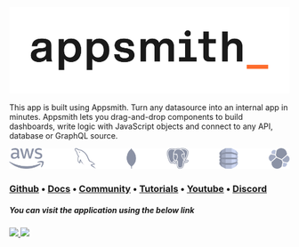 ![](https://raw.githubusercontent.com/appsmithorg/appsmith/release/static/appsmith_logo_primary.png)

This app is built using Appsmith. Turn any datasource into an internal app in minutes. Appsmith lets you drag-and-drop components to build dashboards, write logic with JavaScript objects and connect to any API, database or GraphQL source.

![](https://raw.githubusercontent.com/appsmithorg/appsmith/release/static/images/integrations.png)

### [Github](https://github.com/appsmithorg/appsmith) • [Docs](https://docs.appsmith.com/?utm_source=github&utm_medium=social&utm_content=appsmith_docs&utm_campaign=null&utm_term=appsmith_docs) • [Community](https://community.appsmith.com/) • [Tutorials](https://github.com/appsmithorg/appsmith/tree/update/readme#tutorials) • [Youtube](https://www.youtube.com/appsmith) • [Discord](https://discord.gg/rBTTVJp)

##### You can visit the application using the below link

###### [![](https://assets.appsmith.com/git-sync/Buttons.svg) ](https://appsmith-lowcode-vec-test.apps.os-test.power.inet/applications/65b284b4cdc1db10be34d0be/pages/65b284b5cdc1db10be34d0c2) [![](https://assets.appsmith.com/git-sync/Buttons2.svg)](https://appsmith-lowcode-vec-test.apps.os-test.power.inet/applications/65b284b4cdc1db10be34d0be/pages/65b284b5cdc1db10be34d0c2/edit)
